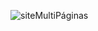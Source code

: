 ![siteMultiPáginas](https://github.com/user-attachments/assets/20c5d5de-cc55-49ee-9c5e-ce8588e49228)
